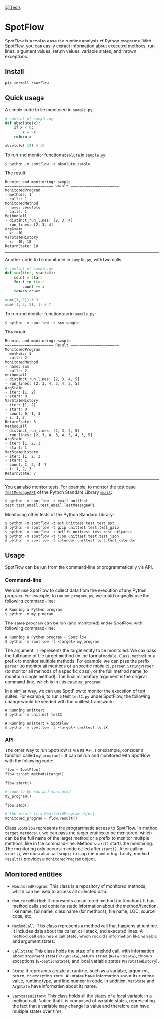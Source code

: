 [![Tests](https://github.com/andrehora/spotflow/actions/workflows/main.yml/badge.svg)](https://github.com/andrehora/spotflow/actions/workflows/main.yml)

# SpotFlow

SpotFlow is a tool to ease the runtime analysis of Python programs.
With SpotFlow, you can easily extract information about executed methods, run lines, argument values, return values, variable states, and thrown exceptions.

## Install

```
pip install spotflow
```

## Quick usage

A simple code to be monitored in `sample.py`:

```python
# content of sample.py
def absolute(x):
    if x < 0:
        x = -x
    return x

absolute(-10) # 10
```

To run and monitor function `absolute` in `sample.py`:
```
$ python -m spotflow -t absolute sample
```

The result:
```
Running and monitoring: sample
====================== Result ======================
MonitoredProgram
- methods: 1
- calls: 1
MonitoredMethod
- name: absolute
- calls: 1
MethodCall
- distinct_run_lines: [2, 3, 4]
- run_lines: [2, 3, 4]
ArgState
- x: -10
VarStateHistory
- x: -10, 10
ReturnState: 10
```

---

Another code to be monitored in `sample.py`, with two calls:

```python
# content of sample.py
def sum(iter, start=0):
    count = start
    for i in iter:
        count += i
    return count

sum([1, 2]) # 3
sum([1, 2, 3], 1) # 7
```

To run and monitor function `sum` in `sample.py`:
```
$ python -m spotflow -t sum sample
```

The result:
```
Running and monitoring: sample
====================== Result ======================
MonitoredProgram
- methods: 1
- calls: 2
MonitoredMethod
- name: sum
- calls: 2
MethodCall
- distinct_run_lines: [2, 3, 4, 5]
- run_lines: [2, 3, 4, 3, 4, 3, 5]
ArgState
- iter: [1, 2]
- start: 0
VarStateHistory
- iter: [1, 2]
- start: 0
- count: 0, 1, 3
- i: 1, 2
ReturnState: 3
MethodCall
- distinct_run_lines: [2, 3, 4, 5]
- run_lines: [2, 3, 4, 3, 4, 3, 4, 3, 5]
ArgState
- iter: [1, 2, 3]
- start: 1
VarStateHistory
- iter: [1, 2, 3]
- start: 1
- count: 1, 2, 4, 7
- i: 1, 2, 3
ReturnState: 7
```

---

You can also monitor tests.
For example, to monitor the test case [`TestMessageAPI`](https://github.com/python/cpython/blob/4702552885811d0af8f0e4545f494336801ad4dd/Lib/test/test_email/test_email.py#L55
) of the Python Standard Library [`email`](https://docs.python.org/3/library/email.examples.html):

```
$ python -m spotflow -t email unittest test.test_email.test_email.TestMessageAPI
```

Monitoring other tests of the Python Standard Library:
```
$ python -m spotflow -t ast unittest test.test_ast
$ python -m spotflow -t gzip unittest test.test_gzip
$ python -m spotflow -t urllib unittest test.test_urlparse
$ python -m spotflow -t json unittest test.test_json
$ python -m spotflow -t calendar unittest test.test_calendar
```

## Usage

SpotFlow can be run from the command-line or programmatically via API.

### Command-line

We can use SpotFlow to collect data from the execution of any Python program.
For example, to run `my_program.py`, we could originally use the following command-line:

```
# Running a Python program
$ python -m my_program
```

The same program can be run (and monitored) under SpotFlow with following command-line:
```
# Running a Python program + SpotFlow
$ python -m spotflow -t <target> my_program
```

The argument `-t` represents the target entity to be monitored.
We can pass the full name of the target method (in the format `module.Class.method`) or a prefix to monitor multiple methods.
For example, we can pass the prefix 
`parser` (to monitor all methods of a specific module), 
`parser.StringParser` (to monitor all methods of a specific class),
or the full method name (to monitor a single method).
The final mandatory argument is the original command-line, which is in this case `my_program`.

In a similar way, we can use SpotFlow to monitor the execution of test suites.
For example, to run a test `testX.py` under SpotFlow, the following change would be needed with the unittest framework:

```
# Running unittest
$ python -m unittest testX

# Running unittest + SpotFlow
$ python -m spotflow -t <target> unittest testX
```

### API

The other way to run SpotFlow is via its API.
For example, consider a function called `my_program()`.
It can be run and monitored with SpotFlow with the following code:

```python
flow = SpotFlow()
flow.target_methods(target)

flow.start()

# code to be run and monitored
my_program()

flow.stop()

# the result is a MonitoredProgram object
monitored_program = flow.result()
```

Class `SpotFlow` represents the programmatic access to SpotFlow.
In method `target_methods()`, we can pass the target entities to be monitored, which can be the full name of the target method or a prefix to monitor multiple methods, like in the command-line.
Method `start()` starts the monitoring.
The monitoring only occurs in code called after `start()`.
After calling `start()`, we must also call `stop()` to stop the monitoring.
Lastly, method `result()` provides a `MonitoredProgram` object.

## Monitored entities

- `MonitoredProgram`: This class is a repository of monitored methods, which can be used to access all collected data.

- `MonitoredMethod`: It represents a monitored method (or function). It has method calls and contains static information about the method/function, like name, full name, class name (for methods), file name, LOC, source code, etc.


- `MethodCall`: This class represents a method call that happens at runtime. It includes data about the caller, call stack, and executed lines. A method call also has a call state, which records information like variable and argument states.

- `CallState`: This class holds the state of a method call, with information about argument states (`ArgState`), return states (`ReturnState`), thrown exceptions (`ExceptionState`), and local variable states (`VarStateHistory`).

- `State`: It represents a state at runtime, such as a variable, argument, return, or exception state.
All states have information about its runtime value, runtime type, and line number in code.
In addition, `VarState` and `ArgState` have information about its name.

- `VarStateHistory`: This class holds all the states of a local variable in a method call. Notice that it is composed of variable states, representing the fact that a variable may change its value and therefore can have multiple states over time.
